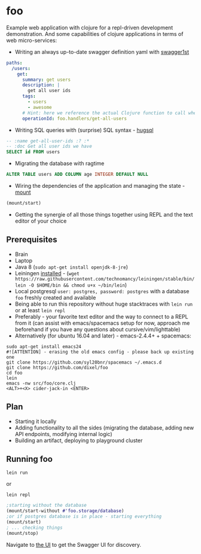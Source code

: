# foo
Example web application with clojure for a repl-driven development demonstration.
And some capabilities of clojure applications in terms of web micro-services:
- Writing an always up-to-date swagger definition yaml with [swagger1st](https://github.com/zalando-stups/swagger1st)

```yaml
paths:
  /users:
    get:
      summary: get users
      description: |
        get all user ids
      tags:
        - users
        - awesome
      # Hint: here we reference the actual Clojure function to call when this request comes in
      operationId: foo.handlers/get-all-users
```

- Writing SQL queries with (surprise) SQL syntax - [hugsql](https://github.com/layerware/hugsql)

```sql
-- :name get-all-user-ids :? :*
-- :doc Get all user ids we have
SELECT id FROM users
```

- Migrating the database with ragtime

```sql
ALTER TABLE users ADD COLUMN age INTEGER DEFAULT NULL
```

- Wiring the dependencies of the application and managing the state - [mount](https://github.com/tolitius/mount)

```clojure
(mount/start)
```

- Getting the synergie of all those things together using REPL and the text editor of your choice


## Prerequisites
- Brain
- Laptop
- Java 8 (`sudo apt-get install openjdk-8-jre`)
- Leiningen [installed](https://leiningen.org/#install) - (`wget https://raw.githubusercontent.com/technomancy/leiningen/stable/bin/lein -O $HOME/bin && chmod u+x ~/bin/lein`)
- Local postgresql `user: postgres, password: postgres` with a database `foo` freshly created and available
- Being able to run this repository without huge stacktraces with `lein run` or at least `lein repl`
- Preferably - your favorite text editor and the way to connect to a REPL from it (can assist with emacs/spacemacs setup for now, approach me beforehand if you have any questions about cursive/vim/lighttable)
- Alternatively (for ubuntu 16.04 and later) - emacs-2.4.4+ + spacemacs:
```
sudo apt-get install emacs24
#![ATTENTION] - erasing the old emacs config - please back up existing one 
git clone https://github.com/syl20bnr/spacemacs ~/.emacs.d
git clone https://github.com/dixel/foo
cd foo
lein
emacs -nw src/foo/core.clj
<ALT>+<X> cider-jack-in <ENTER>
```

## Plan
- Starting it locally
- Adding functionality to all the sides (migrating the database, adding new API endpoints, modifying internal logic) 
- Building an artifact, deploying to playground cluster


## Running foo

```
lein run
```

or

```
lein repl
```

```clojure
;starting without the database
(mount/start-without #'foo.storage/database)
;or if postgres database is in place - starting everything
(mount/start)
; ... checking things
(mount/stop)
```

Navigate to [the UI](http://localhost:3001/ui/) to get the Swagger UI for discovery.

